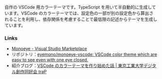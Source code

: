 <!-- markdownlint-disable-file MD041 -->

自作の VSCode 用カラーテーマです。TypeScript を用いて半自動的に生成しています。VSCode のカラーテーマでは、設定色の一部が別の設定色から算出されることを利用し、依存関係を考慮することで最低限の記述からテーマを生成しています。

### Links

- [Monoeye - Visual Studio Marketplace](https://marketplace.visualstudio.com/items?itemName=EyemonoRin.monoeye)
- リポジトリ：[eyemono/monoeye-vscode: VSCode color theme which are easy to see even with one eye closed.](https://github.com/eyemono/monoeye-vscode)
- 紹介ブログ：[VSCode のカラーテーマを作り始めた話 | 東京工業大学デジタル創作同好会 traP](https://trap.jp/post/1756/)
